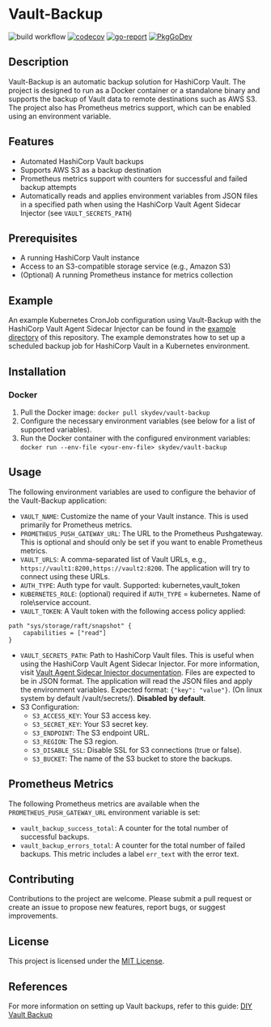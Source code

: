 # Vault-Backup 

![build workflow](https://github.com/skynet2/vault-backup/actions/workflows/release.yaml/badge.svg?branch=master)
[![codecov](https://codecov.io/gh/skynet2/vault-backup/branch/master/graph/badge.svg?token=LAARF8BFLO)](https://codecov.io/gh/skynet2/vault-backup)
[![go-report](https://goreportcard.com/badge/github.com/skynet2/vault-backup?nocache=true)](https://goreportcard.com/report/github.com/skynet2/vault-backup)
[![PkgGoDev](https://pkg.go.dev/badge/github.com/skynet2/vault-backup)](https://pkg.go.dev/github.com/skynet2/vault-backup?tab=doc)

## Description
Vault-Backup is an automatic backup solution for HashiCorp Vault. The project is designed to run as a Docker container or a standalone binary and supports the backup of Vault data to remote destinations such as AWS S3. The project also has Prometheus metrics support, which can be enabled using an environment variable.

## Features

- Automated HashiCorp Vault backups
- Supports AWS S3 as a backup destination
- Prometheus metrics support with counters for successful and failed backup attempts
- Automatically reads and applies environment variables from JSON files in a specified path when using the HashiCorp Vault Agent Sidecar Injector (see `VAULT_SECRETS_PATH`)
## Prerequisites

- A running HashiCorp Vault instance
- Access to an S3-compatible storage service (e.g., Amazon S3)
- (Optional) A running Prometheus instance for metrics collection

## Example

An example Kubernetes CronJob configuration using Vault-Backup with the HashiCorp Vault Agent Sidecar Injector can be found in the [example directory](https://github.com/skynet2/vault-backup/tree/master/example) of this repository. The example demonstrates how to set up a scheduled backup job for HashiCorp Vault in a Kubernetes environment.

## Installation

### Docker

1. Pull the Docker image: `docker pull skydev/vault-backup`
2. Configure the necessary environment variables (see below for a list of supported variables).
3. Run the Docker container with the configured environment variables: `docker run --env-file <your-env-file> skydev/vault-backup`

[//]: # (### Binary)

[//]: # (1. Download the latest binary from the [GitHub releases page]&#40;https://github.com/skynet2/vault-backup/releases&#41;.)

[//]: # (2. Make the binary executable: `chmod +x vault-backup`)

[//]: # (3. Configure the necessary environment variables &#40;see below for a list of supported variables&#41;.)

[//]: # (4. Run the binary with the configured environment variables: `./vault-backup`)

## Usage

The following environment variables are used to configure the behavior of the Vault-Backup application:

- `VAULT_NAME`: Customize the name of your Vault instance. This is used primarily for Prometheus metrics.
- `PROMETHEUS_PUSH_GATEWAY_URL`: The URL to the Prometheus Pushgateway. This is optional and should only be set if you want to enable Prometheus metrics.
- `VAULT_URLS`: A comma-separated list of Vault URLs, e.g., `https://vault1:8200,https://vault2:8200`. The application will try to connect using these URLs.
- `AUTH_TYPE`: Auth type for vault. Supported: kubernetes,vault_token
- `KUBERNETES_ROLE`: (optional) required if `AUTH_TYPE` = kubernetes. Name of role\service account.
- `VAULT_TOKEN`: A Vault token with the following access policy applied:
```hcl
path "sys/storage/raft/snapshot" {
    capabilities = ["read"]
}
```
- `VAULT_SECRETS_PATH`: Path to HashiCorp Vault files. This is useful when using the HashiCorp Vault Agent Sidecar Injector. For more information, visit [Vault Agent Sidecar Injector documentation](https://developer.hashicorp.com/vault/docs/platform/k8s/injector). Files are expected to be in JSON format. The application will read the JSON files and apply the environment variables. Expected format: `{"key": "value"}`. (On linux system by default /vault/secrets/). **Disabled by default**.
- S3 Configuration:
    - `S3_ACCESS_KEY`: Your S3 access key.
    - `S3_SECRET_KEY`: Your S3 secret key.
    - `S3_ENDPOINT`: The S3 endpoint URL.
    - `S3_REGION`: The S3 region.
    - `S3_DISABLE_SSL`: Disable SSL for S3 connections (true or false).
    - `S3_BUCKET`: The name of the S3 bucket to store the backups.

## Prometheus Metrics

The following Prometheus metrics are available when the `PROMETHEUS_PUSH_GATEWAY_URL` environment variable is set:

- `vault_backup_success_total`: A counter for the total number of successful backups.
- `vault_backup_errors_total`: A counter for the total number of failed backups. This metric includes a label `err_text` with the error text.

## Contributing

Contributions to the project are welcome. Please submit a pull request or create an issue to propose new features, report bugs, or suggest improvements.

## License

This project is licensed under the [MIT License](LICENSE).

## References

For more information on setting up Vault backups, refer to this guide: [DIY Vault Backup](https://shadow-soft.com/diy-vault-backup/)